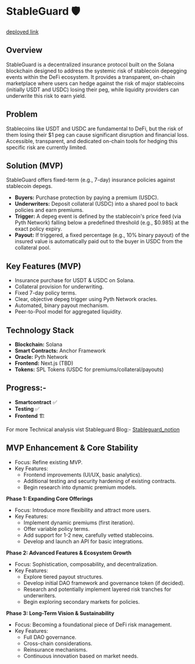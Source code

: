 # StableGuard 🛡️

[deployed link]()

## Overview

StableGuard is a decentralized insurance protocol built on the Solana blockchain designed to address the systemic risk of stablecoin depegging events within the DeFi ecosystem. It provides a transparent, on-chain marketplace where users can hedge against the risk of major stablecoins (initially USDT and USDC) losing their peg, while liquidity providers can underwrite this risk to earn yield.

## Problem

Stablecoins like USDT and USDC are fundamental to DeFi, but the risk of them losing their $1 peg can cause significant disruption and financial loss. Accessible, transparent, and dedicated on-chain tools for hedging this specific risk are currently limited.

## Solution (MVP)

StableGuard offers fixed-term (e.g., 7-day) insurance policies against stablecoin depegs.

* **Buyers:** Purchase protection by paying a premium (USDC).
* **Underwriters:** Deposit collateral (USDC) into a shared pool to back policies and earn premiums.
* **Trigger:** A depeg event is defined by the stablecoin's price feed (via Pyth Network) falling below a predefined threshold (e.g., $0.985) at the exact policy expiry.
* **Payout:** If triggered, a fixed percentage (e.g., 10% binary payout) of the insured value is automatically paid out to the buyer in USDC from the collateral pool.

## Key Features (MVP)

* Insurance purchase for USDT & USDC on Solana.
* Collateral provision  for underwriting.
* Fixed 7-day policy terms.
* Clear, objective depeg trigger using Pyth Network oracles.
* Automated, binary payout mechanism.
* Peer-to-Pool model for aggregated liquidity.

## Technology Stack

* **Blockchain:** Solana
* **Smart Contracts:** Anchor Framework
* **Oracle:** Pyth Network
* **Frontend:** Next.js (TBD)
* **Tokens:** SPL Tokens (USDC for premiums/collateral/payouts)

## Progress:-
* **Smartcontract** ✅
* **Testing** ✅
* **Frontend** 🏗️

For more Technical analysis vist Stableguard Blog:-
[Stableguard_notion](https://www.notion.so/StableGuard-1f1af37c754a8065a53bf578a5624459)

## MVP Enhancement & Core Stability 
* Focus: Refine existing MVP.
* Key Features:
    * Frontend improvements (UI/UX, basic analytics).
    * Additional testing and security hardening of existing contracts.
    * Begin research into dynamic premium models.

**Phase 1: Expanding Core Offerings**
* Focus: Introduce more flexibility and attract more users.
* Key Features:
    * Implement dynamic premiums (first iteration).
    * Offer variable policy terms.
    * Add support for 1-2 new, carefully vetted stablecoins.
    * Develop and launch an API for basic integrations.

**Phase 2: Advanced Features & Ecosystem Growth**
* Focus: Sophistication, composability, and decentralization.
* Key Features:
    * Explore tiered payout structures.
    * Develop initial DAO framework and governance token (if decided).
    * Research and potentially implement layered risk tranches for underwriters.
    * Begin exploring secondary markets for policies.

**Phase 3: Long-Term Vision & Sustainability**
* Focus: Becoming a foundational piece of DeFi risk management.
* Key Features:
    * Full DAO governance.
    * Cross-chain considerations.
    * Reinsurance mechanisms.
    * Continuous innovation based on market needs.
